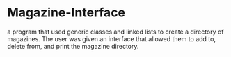 # Magazine-Interface

a program that used generic classes and linked lists to create a directory of magazines. The user was given an interface that allowed them to add to, delete from, and print the magazine directory.
